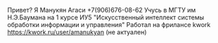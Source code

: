 Привет? 
Я Манукян Агаси
+7(906)676-08-62
Учусь в МГТУ им Н.Э.Баумана на 1 курсе ИУ5
"Искусственный интеллект системы обработки информации и управления"
Работал на фрилансе kwork https://kwork.ru/user/amanukyan (не актуален)



<!---
kirigaya1456/kirigaya1456 is a ✨ special ✨ repository because its `README.md` (this file) appears on your GitHub profile.
You can click the Preview link to take a look at your changes.
--->
